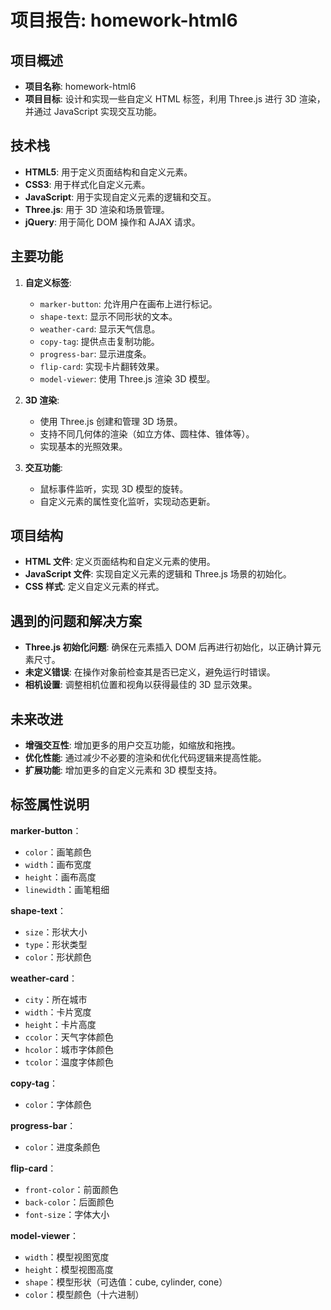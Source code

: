 # 项目报告: homework-html6

## 项目概述

- **项目名称**: homework-html6
- **项目目标**: 设计和实现一些自定义 HTML 标签，利用 Three.js 进行 3D 渲染，并通过 JavaScript 实现交互功能。

## 技术栈

- **HTML5**: 用于定义页面结构和自定义元素。
- **CSS3**: 用于样式化自定义元素。
- **JavaScript**: 用于实现自定义元素的逻辑和交互。
- **Three.js**: 用于 3D 渲染和场景管理。
- **jQuery**: 用于简化 DOM 操作和 AJAX 请求。

## 主要功能

1. **自定义标签**:
   - `marker-button`: 允许用户在画布上进行标记。
   - `shape-text`: 显示不同形状的文本。
   - `weather-card`: 显示天气信息。
   - `copy-tag`: 提供点击复制功能。
   - `progress-bar`: 显示进度条。
   - `flip-card`: 实现卡片翻转效果。
   - `model-viewer`: 使用 Three.js 渲染 3D 模型。

2. **3D 渲染**:
   - 使用 Three.js 创建和管理 3D 场景。
   - 支持不同几何体的渲染（如立方体、圆柱体、锥体等）。
   - 实现基本的光照效果。

3. **交互功能**:
   - 鼠标事件监听，实现 3D 模型的旋转。
   - 自定义元素的属性变化监听，实现动态更新。

## 项目结构

- **HTML 文件**: 定义页面结构和自定义元素的使用。
- **JavaScript 文件**: 实现自定义元素的逻辑和 Three.js 场景的初始化。
- **CSS 样式**: 定义自定义元素的样式。

## 遇到的问题和解决方案

- **Three.js 初始化问题**: 确保在元素插入 DOM 后再进行初始化，以正确计算元素尺寸。
- **未定义错误**: 在操作对象前检查其是否已定义，避免运行时错误。
- **相机设置**: 调整相机位置和视角以获得最佳的 3D 显示效果。

## 未来改进

- **增强交互性**: 增加更多的用户交互功能，如缩放和拖拽。
- **优化性能**: 通过减少不必要的渲染和优化代码逻辑来提高性能。
- **扩展功能**: 增加更多的自定义元素和 3D 模型支持。

## 标签属性说明

**marker-button**：
- `color`：画笔颜色
- `width`：画布宽度
- `height`：画布高度
- `linewidth`：画笔粗细

**shape-text**：
- `size`：形状大小
- `type`：形状类型
- `color`：形状颜色

**weather-card**：
- `city`：所在城市
- `width`：卡片宽度
- `height`：卡片高度
- `ccolor`：天气字体颜色
- `hcolor`：城市字体颜色
- `tcolor`：温度字体颜色

**copy-tag**：
- `color`：字体颜色

**progress-bar**：
- `color`：进度条颜色

**flip-card**：
- `front-color`：前面颜色
- `back-color`：后面颜色
- `font-size`：字体大小
  
**model-viewer**：
- `width`：模型视图宽度
- `height`：模型视图高度
- `shape`：模型形状（可选值：cube, cylinder, cone）
- `color`：模型颜色（十六进制）
